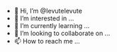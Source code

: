 - 👋 Hi, I’m @IevuteIevute
- 👀 I’m interested in ...
- 🌱 I’m currently learning ...
- 💞️ I’m looking to collaborate on ...
- 📫 How to reach me ...

<!---
IevuteIevute/IevuteIevute is a ✨ special ✨ repository because its `README.md` (this file) appears on your GitHub profile.
You can click the Preview link to take a look at your changes.
--->
